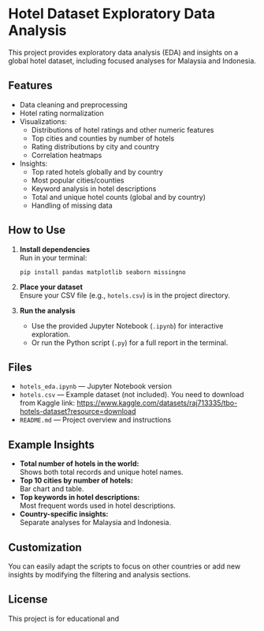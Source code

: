 # Hotel Dataset Exploratory Data Analysis

This project provides exploratory data analysis (EDA) and insights on a global hotel dataset, including focused analyses for Malaysia and Indonesia.

## Features

- Data cleaning and preprocessing
- Hotel rating normalization
- Visualizations:
  - Distributions of hotel ratings and other numeric features
  - Top cities and counties by number of hotels
  - Rating distributions by city and country
  - Correlation heatmaps
- Insights:
  - Top rated hotels globally and by country
  - Most popular cities/counties
  - Keyword analysis in hotel descriptions
  - Total and unique hotel counts (global and by country)
  - Handling of missing data

## How to Use

1. **Install dependencies**  
   Run in your terminal:
   ```
   pip install pandas matplotlib seaborn missingno
   ```

2. **Place your dataset**  
   Ensure your CSV file (e.g., `hotels.csv`) is in the project directory.

3. **Run the analysis**  
   - Use the provided Jupyter Notebook (`.ipynb`) for interactive exploration.
   - Or run the Python script (`.py`) for a full report in the terminal.

## Files

- `hotels_eda.ipynb` — Jupyter Notebook version
- `hotels.csv` — Example dataset (not included). You need to download from Kaggle link: https://www.kaggle.com/datasets/raj713335/tbo-hotels-dataset?resource=download
- `README.md` — Project overview and instructions

## Example Insights

- **Total number of hotels in the world:**  
  Shows both total records and unique hotel names.
- **Top 10 cities by number of hotels:**  
  Bar chart and table.
- **Top keywords in hotel descriptions:**  
  Most frequent words used in hotel descriptions.
- **Country-specific insights:**  
  Separate analyses for Malaysia and Indonesia.

## Customization

You can easily adapt the scripts to focus on other countries or add new insights by modifying the filtering and analysis sections.

## License

This project is for educational and